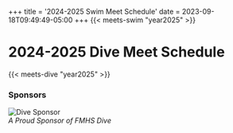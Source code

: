 +++
title = '2024-2025 Swim Meet Schedule'
date = 2023-09-18T09:49:49-05:00
+++
{{< meets-swim "year2025" >}}

# 2024-2025 Dive Meet Schedule 
{{< meets-dive "year2025" >}}

### Sponsors
![Dive Sponsor](/img/Sponsor-Dr-Tenney-Dive2024-03-08.jpg)  
*A Proud Sponsor of FMHS Dive*